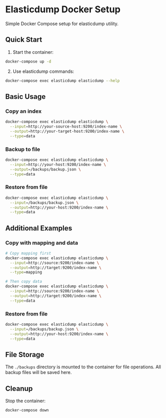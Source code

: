 # Elasticdump Docker Setup

Simple Docker Compose setup for elasticdump utility.

## Quick Start

1. Start the container:
```bash
docker-compose up -d
```

2. Use elasticdump commands:
```bash
docker-compose exec elasticdump elasticdump --help
```

## Basic Usage

### Copy an index
```bash
docker-compose exec elasticdump elasticdump \
  --input=http://your-source-host:9200/index-name \
  --output=http://your-target-host:9200/index-name \
  --type=data
```

### Backup to file
```bash
docker-compose exec elasticdump elasticdump \
  --input=http://your-host:9200/index-name \
  --output=/backups/backup.json \
  --type=data
```

### Restore from file
```bash
docker-compose exec elasticdump elasticdump \
  --input=/backups/backup.json \
  --output=http://your-host:9200/index-name \
  --type=data
```

## Additional Examples

### Copy with mapping and data
```bash
# Copy mapping first
docker-compose exec elasticdump elasticdump \
  --input=http://source:9200/index-name \
  --output=http://target:9200/index-name \
  --type=mapping

# Then copy data
docker-compose exec elasticdump elasticdump \
  --input=http://source:9200/index-name \
  --output=http://target:9200/index-name \
  --type=data
```

### Restore from file
```bash
docker-compose exec elasticdump elasticdump \
  --input=/backups/backup.json \
  --output=http://your-host:9200/index-name \
  --type=data
```

## File Storage

The `./backups` directory is mounted to the container for file operations. All backup files will be saved here.

## Cleanup

Stop the container:
```bash
docker-compose down
```
